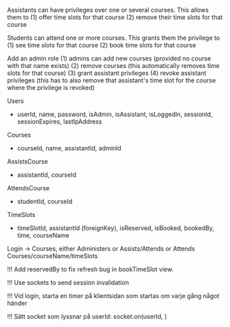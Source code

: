 
Assistants can have privileges over one or several courses. This allows them to
  (1) offer time slots for that course
  (2) remove their time slots for that course

Students can attend one or more courses. This grants them the privilege to
  (1) see time slots for that course
  (2) book time slots for that course

Add an admin role
  (1) admins can add new courses (provided no course with that name exists)
  (2) remove courses (this automatically removes time slots for that course)
  (3) grant assistant privileges
  (4) revoke assistant privileges (this has to also remove that assistant's time
      slot for the course where the privilege is revoked)

Users
- userId, name, password, isAdmin, isAssistant, isLoggedIn, sessionId,
  sessionExpires, lastIpAddress

Courses
- courseId, name, assistantId, adminId

AssistsCourse
- assistantId, courseId

AttendsCourse
- studentId, courseId

TimeSlots
- timeSlotId, assistantId (foreignKey), isReserved, isBooked, bookedBy, time,
  courseName



Login -> Courses, either Administers or Assists/Attends or Attends
Courses/courseName/timeSlots



!!! Add reservedBy to fix refresh bug in bookTimeSlot view.

!!! Use sockets to send session invalidation

!!! Vid login, starta en timer på klientsidan som startas om varje gång något
händer

!!! Sätt socket som lyssnar på userId: socket.on(userId, )
